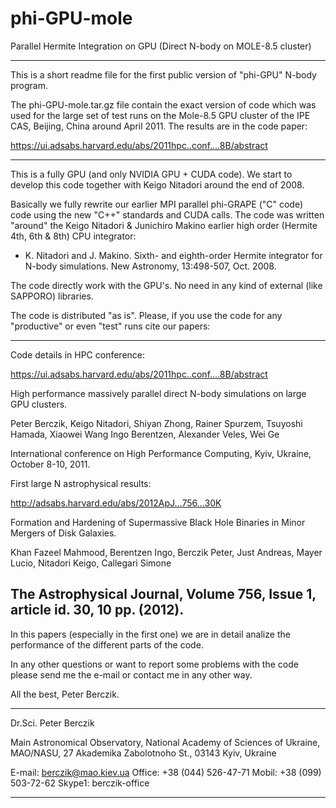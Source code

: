 # phi-GPU-mole
Parallel Hermite Integration on GPU (Direct N-body on MOLE-8.5 cluster)

-----------------------------------------------------------
This is a short readme file for the first public version of 
"phi-GPU" N-body program.

The phi-GPU-mole.tar.gz file contain the exact version of 
code which was used for the large set of test runs on the 
Mole-8.5 GPU cluster of the IPE CAS, Beijing, China 
around April 2011. The results are in the code paper:

https://ui.adsabs.harvard.edu/abs/2011hpc..conf....8B/abstract

-----------------------------------------------------------

This is a fully GPU (and only NVIDIA GPU + CUDA code). We 
start to develop this code together with Keigo Nitadori 
around the end of 2008. 

Basically we fully rewrite our earlier MPI parallel phi-GRAPE 
("C" code) code using the new "C++" standards and CUDA calls. 
The code was written "around" the Keigo Nitadori & Junichiro 
Makino earlier high order (Hermite 4th, 6th & 8th) CPU 
integrator:

- K. Nitadori and J. Makino. Sixth- and eighth-order
  Hermite integrator for N-body simulations. 
  New Astronomy, 13:498-507, Oct. 2008.

The code directly work with the GPU's. No need in any kind 
of external (like SAPPORO) libraries. 

The code is distributed "as is". Please, if you use the code for 
any "productive" or even "test" runs cite our papers: 

-----------------------------------------------------------
Code details in HPC conference:

   https://ui.adsabs.harvard.edu/abs/2011hpc..conf....8B/abstract

   High performance massively parallel direct N-body
   simulations on large GPU clusters.

   Peter Berczik, Keigo Nitadori, Shiyan Zhong, 
   Rainer Spurzem, Tsuyoshi Hamada, Xiaowei Wang
   Ingo Berentzen, Alexander Veles, Wei Ge

   International conference on High Performance Computing,
   Kyiv, Ukraine, October 8-10, 2011.

First large N astrophysical results:

   http://adsabs.harvard.edu/abs/2012ApJ...756...30K

   Formation and Hardening of Supermassive Black Hole 
   Binaries in Minor Mergers of Disk Galaxies.

   Khan Fazeel Mahmood, Berentzen Ingo, Berczik Peter,
   Just Andreas, Mayer Lucio, Nitadori Keigo, Callegari Simone

   The Astrophysical Journal, Volume 756, Issue 1, article 
   id. 30, 10 pp. (2012). 
------------------------------------------------------------

In this papers (especially in the first one) we are in detail 
analize the performance of the different parts of the code.

In any other questions or want to report some problems with the 
code please send me the e-mail or contact me in any other way. 

All the best, Peter Berczik.

*****************************************
Dr.Sci. Peter Berczik

Main Astronomical Observatory, National Academy of Sciences of Ukraine, 
MAO/NASU, 27 Akademika Zabolotnoho St., 03143 Kyiv, Ukraine

E-mail: berczik@mao.kiev.ua
Office: +38 (044) 526-47-71
Mobil:  +38 (099) 503-72-62
Skype1:  berczik-office
*****************************************

